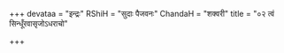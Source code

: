 +++
devataa = "इन्द्रः"
RShiH = "सुदाः पैजवनः"
ChandaH = "शक्वरी"
title = "०२ त्वं सिन्धूँरवासृजोऽधराचो"

+++

